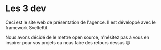 # Les 3 dev

Ceci est le site web de présentation de l'agence. Il est développé avec le framework SvelteKit.

Nous avons décidé de le mettre open source, n'hésitez pas à vous en inspirer pour vos projets ou nous faire des retours dessus :smile: